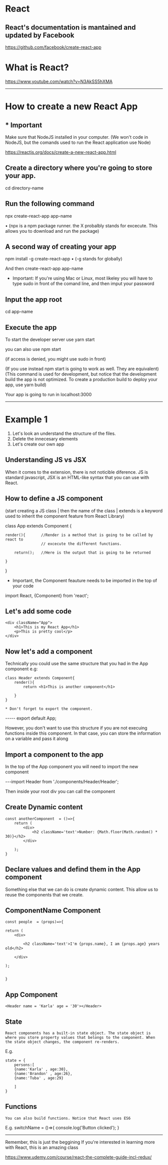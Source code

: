 # React
## React's documentation is mantained and updated by Facebook
https://github.com/facebook/create-react-app


# What is React?
https://www.youtube.com/watch?v=N3AkSS5hXMA

----------------------------------------------------------

# How to create a new React App
## * Important
Make sure that NodeJS installed in your computer.
(We won't code in NodeJS, but the comands used to run the React application use Node)

https://reactjs.org/docs/create-a-new-react-app.html


## Create a directory where you're going to store your app. 
cd directory-name

## Run the following command
npx create-react-app app-name

• (npx is a npm package runner. the X probalbly stands for excecute. This allows you to download and run the package)

## A second way of creating your app
npm install -g create-react-app
• (-g stands for globally)

And then 
create-react-app app-name

* Important: If you're using Mac or Linux, most likeley you will have to type sudo in front of the comand line, and then imput your password

## Input the app root
cd app-name

## Execute the app
To start the developer server use 
yarn start 

you can also use 
npm start

(if access is denied, you might use sudo in front)


(If you use instead npm start is going to work as well. They are equivalent) 
(This command is used for development, but notice that the development build the app is not optimized. To create a production build to deploy your app, use yarn build)

Your app is going to run in localhost:3000


-------------------------------------------------------------

# Example 1

1. Let's look an understand the structure of the files.
2. Delete the innecesary elements
3. Let's create our own app

## Understanding JS vs JSX
When it comes to the extension, there is not noticible diference. 
JS is standard javascript, JSX is an HTML-like syntax that you can use with React.

## How to define a JS component 

(start creating a JS class | then the name of the class | extends is a keyword used to inherit the component feature from React Library)

class App extends Component {

    render(){       //Render is a method that is going to be called by react to  
                    // excecute the different functions.  

        return();   //Here is the output that is going to be returned
    
    }

}

* Important, the Component feauture needs to be imported in the top of your code

import React, {Component} from 'react';


## Let's add some code
   
    <div className="App">
        <h1>This is my React App</h1>
        <p>This is pretty cool</p>
    </div>

## Now let's add a component

Technically you could use the same structure that you had in the App component
e.g:

    class Header extends Component{
        render(){
            return <h1>This is another component</h1>

        }
    }

    * Don't forget to export the component.

   ----- export default App;

 However, you don't want to use this structure if you are not execuing functions inside this component. In that case, you can store the information on a variable and pass it along  

## Import a component to the app
In the top of the App component you will need to import the new component

---import Header from './components/Header/Header';

Then inside your root div you can call the component
    <ComponentName/>

## Create Dynamic content

    const anotherComponent  = ()=>{
        return (
            <div>
                <h2 className='text'>Number: {Math.floor(Math.random() * 30)}</h2>
            </div>
        
        );
    }

## Declare values and defind them in the App component
Something else that we can do is create dynamic content. This allow us to reuse the components that we create. 

## ComponentName Component
    const people  = (props)=>{
  
    return (
        <div>
            
            <h2 className='text'>I'm {props.name}, I am {props.age} years old</h2>
        
        </div>
    
    );

            
    }

## App Component
    <Header name = 'Karla' age = '30'></Header>


## State
    React components has a built-in state object. The state object is where you store property values that belongs to the component. When the state object changes, the component re-renders.

E.g.

    state = {
        persons:[
        {name:'Karla' , age:30},
        {name:'Brandon' , age:26},
        {name:'Tuba' , age:29}

        ]
    }


## Functions
    You can also build functions. Notice that React uses ES6

   E.g.
        switchName = ()=>{
             console.log('Button clicked');
        }



------------------------------------------

Remember, this is just the beggining
If you're interested in learning more with React, this is an amazing class

https://www.udemy.com/course/react-the-complete-guide-incl-redux/